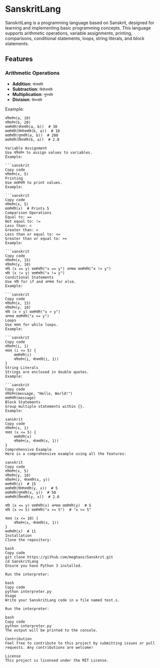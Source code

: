 # SanskritLang

SanskritLang is a programming language based on Sanskrit, designed for learning and implementing basic programming concepts. This language supports arithmetic operations, variable assignments, printing, comparisons, conditional statements, loops, string literals, and block statements.

## Features

### Arithmetic Operations
- **Addition**: `योजयति`
- **Subtraction**: `वियोजयति`
- **Multiplication**: `गुणयति`
- **Division**: `विभजति`

Example:
```sanskrit
परिवर्तन(a, 10)
परिवर्तन(b, 20)
प्रदर्शयति(योजयति(a, b))  # 30
प्रदर्शयति(वियोजयति(b, a))  # 10
प्रदर्शयति(गुणयति(a, b))  # 200
प्रदर्शयति(विभजति(b, a))  # 2.0

Variable Assignment
Use परिवर्तन to assign values to variables.
Example:

```sanskrit
Copy code
परिवर्तन(x, 5)
Printing
Use प्रदर्शयति to print values.
Example:

```sanskrit
Copy code
परिवर्तन(x, 5)
प्रदर्शयति(x)  # Prints 5
Comparison Operations
Equal to: ==
Not equal to: !=
Less than: <
Greater than: >
Less than or equal to: <=
Greater than or equal to: >=
Example:

```sanskrit
Copy code
परिवर्तन(x, 15)
परिवर्तन(y, 10)
यदि (x == y) प्रदर्शयति("x == y") अन्यथा प्रदर्शयति("x != y")
यदि (x != y) प्रदर्शयति("x != y")
Conditional Statements
Use यदि for if and अन्यथा for else.
Example:

```sanskrit
Copy code
परिवर्तन(x, 15)
परिवर्तन(y, 10)
यदि (x > y) प्रदर्शयति("x > y")
अन्यथा प्रदर्शयति("x <= y")
Loops
Use यावत् for while loops.
Example:

```sanskrit
Copy code
परिवर्तन(i, 1)
यावत् (i <= 5) {
    प्रदर्शयति(i)
    परिवर्तन(i, योजयति(i, 1))
}
String Literals
Strings are enclosed in double quotes.
Example:

```sanskrit
Copy code
परिवर्तन(message, "Hello, World!")
प्रदर्शयति(message)
Block Statements
Group multiple statements within {}.
Example:

sanskrit
Copy code
परिवर्तन(x, 1)
यावत् (x <= 5) {
    प्रदर्शयति(x)
    परिवर्तन(x, योजयति(x, 1))
}
Comprehensive Example
Here is a comprehensive example using all the features:

sanskrit
Copy code
परिवर्तन(x, 5)
परिवर्तन(y, 10)
परिवर्तन(z, योजयति(x, y))
प्रदर्शयति(z)  # 15
प्रदर्शयति(वियोजयति(y, x))  # 5
प्रदर्शयति(गुणयति(x, y))  # 50
प्रदर्शयति(विभजति(y, x))  # 2.0

यदि (x <= y) प्रदर्शयति(x) अन्यथा प्रदर्शयति(y)  # 5
यदि (x >= 5) प्रदर्शयति("x >= 5")  # "x >= 5"

यावत् (x <= 10) {
    परिवर्तन(x, योजयति(x, 1))
}
प्रदर्शयति(x)  # 11
Installation
Clone the repository:

bash
Copy code
git clone https://github.com/meghaos/Sanskrit.git
cd SanskritLang
Ensure you have Python 3 installed.

Run the interpreter:

bash
Copy code
python interpreter.py
Usage
Write your SanskritLang code in a file named test.s.

Run the interpreter:

bash
Copy code
python interpreter.py
The output will be printed to the console.

Contribution
Feel free to contribute to this project by submitting issues or pull requests. Any contributions are welcome!

License
This project is licensed under the MIT License.